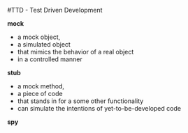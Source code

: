 #TTD - Test Driven Development

**mock**
- a mock object,
- a simulated object
- that mimics the behavior of a real object
- in a controlled manner

**stub**
- a mock method,
- a piece of code
- that stands in for a some other functionality
- can simulate the intentions of yet-to-be-developed code

**spy**
